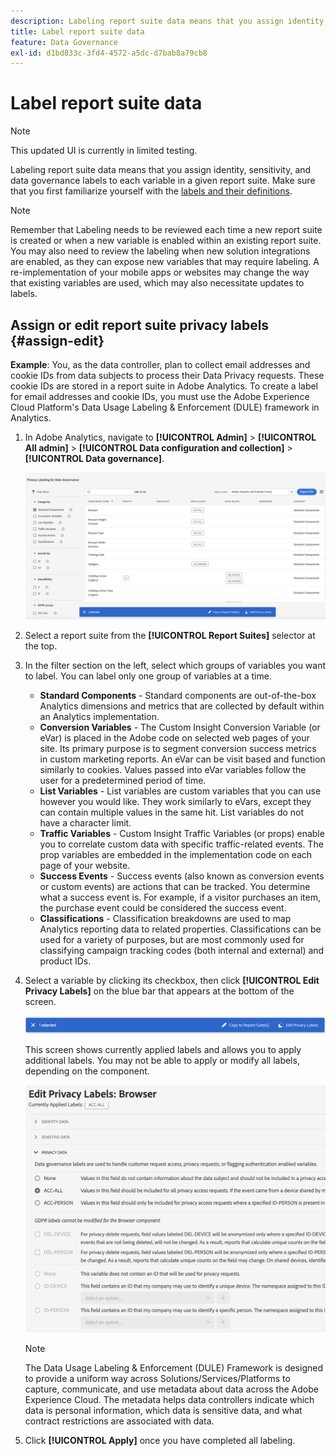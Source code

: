 ```yaml
---
description: Labeling report suite data means that you assign identity, sensitivity, and data governance labels to each variable in a given report suite.
title: Label report suite data
feature: Data Governance
exl-id: d1bd833c-3fd4-4572-a5dc-d7bab8a79cb8
---
```

# Label report suite data

>[!NOTE]
>
>This updated UI is currently in limited testing.

Labeling report suite data means that you assign identity, sensitivity, and data governance labels to each variable in a given report suite. Make sure that you first familiarize yourself with the [labels and their definitions](/help/admin/c-data-governance/data-labeling/gdpr-labels.md).

>[!NOTE]
>
>Remember that Labeling needs to be reviewed each time a new report suite is created or when a new variable is enabled within an existing report suite. You may also need to review the labeling when new solution integrations are enabled, as they can expose new variables that may require labeling. A re-implementation of your mobile apps or websites may change the way that existing variables are used, which may also necessitate updates to labels.

## Assign or edit report suite privacy labels {#assign-edit}

**Example**: You, as the data controller, plan to collect email addresses and cookie IDs from data subjects to process their Data Privacy requests. These cookie IDs are stored in a report suite in Adobe Analytics. To create a label for email addresses and cookie IDs, you must use the Adobe Experience Cloud Platform's Data Usage Labeling & Enforcement (DULE) framework in Analytics.

1. In Adobe Analytics, navigate to **[!UICONTROL Admin]** > **[!UICONTROL All admin]** > **[!UICONTROL Data configuration and collection]** > **[!UICONTROL Data governance]**.

   ![Privacy labeling](assets/privacy_rs_settings.png)

1. Select a report suite from the **[!UICONTROL Report Suites]** selector at the top. 

1. In the filter section on the left, select which groups of variables you want to label. You can label only one group of variables at a time.

   * **Standard Components** - Standard components are out-of-the-box Analytics dimensions and metrics that are collected by default within an Analytics implementation.
   * **Conversion Variables** - The Custom Insight Conversion Variable (or eVar) is placed in the Adobe code on selected web pages of your site. Its primary purpose is to segment conversion success metrics in custom marketing reports. An eVar can be visit based and function similarly to cookies. Values passed into eVar variables follow the user for a predetermined period of time.
   * **List Variables** - List variables are custom variables that you can use however you would like. They work similarly to eVars, except they can contain multiple values in the same hit. List variables do not have a character limit.
   * **Traffic Variables** - Custom Insight Traffic Variables (or props) enable you to correlate custom data with specific traffic-related events. The prop variables are embedded in the implementation code on each page of your website.
   * **Success Events** - Success events (also known as conversion events or custom events) are actions that can be tracked. You determine what a success event is. For example, if a visitor purchases an item, the purchase event could be considered the success event.
   * **Classifications** - Classification breakdowns are used to map Analytics reporting data to related properties. Classifications can be used for a variety of purposes, but are most commonly used for classifying campaign tracking codes (both internal and external) and product IDs.

1. Select a variable by clicking its checkbox, then click **[!UICONTROL Edit Privacy Labels]** on the blue bar that appears at the bottom of the screen.

   ![Edit](assets/edit-label.png)

   This screen shows currently applied labels and allows you to apply additional labels. You may not be able to apply or modify all labels, depending on the component.

   ![Applied labels](assets/edit-labels2.png)

   >[!NOTE]
   >
   >The Data Usage Labeling & Enforcement (DULE) Framework is designed to provide a uniform way across Solutions/Services/Platforms to capture, communicate, and use metadata about data across the Adobe Experience Cloud. The metadata helps data controllers indicate which data is personal information, which data is sensitive data, and what contract restrictions are associated with data.

1. Click **[!UICONTROL Apply]** once you have completed all labeling.


